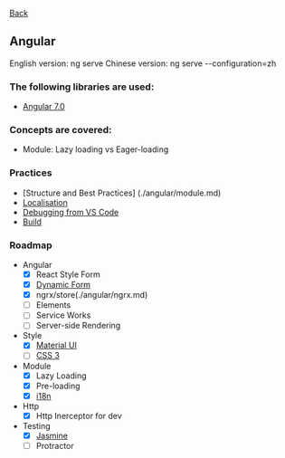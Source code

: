 [Back](../../README.md)

##  Angular

English version: ng serve
Chinese version: ng serve --configuration=zh
        
### The following libraries are used:
* [Angular 7.0](https://angular.io)

### Concepts are covered:
* Module: Lazy loading vs Eager-loading
 
### Practices
* [Structure and Best Practices] (./angular/module.md)
* [Localisation](https://angular.io/guide/i18n)
* [Debugging from VS Code](./general/vscode_debug.md)
* [Build](./angular/build.md)

### Roadmap  
* Angular
  * [x] React Style Form
  * [x] [Dynamic Form](./angular/dynamic-forms.md)
  * [x] ngrx/store(./angular/ngrx.md)
  * [ ] Elements
  * [ ] Service Works
  * [ ] Server-side Rendering
* Style
  * [x] [Material UI](./angular/material.md)
  * [ ] [CSS 3](./general/css3.md)
* Module
  * [x] Lazy Loading 
  * [x] Pre-loading
  * [x] [i18n](./angular/i18n.md)
* Http
  * [x] Http Inerceptor for dev
* Testing
  * [x] [Jasmine](./angular/jasmine.md)
  * [ ] Protractor